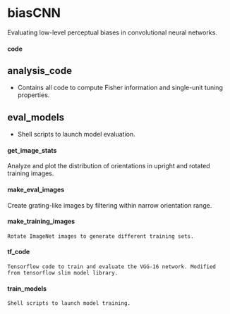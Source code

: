 # biasCNN
Evaluating low-level perceptual biases in convolutional neural networks.

#### code

## analysis_code 
- Contains all code to compute Fisher information and single-unit tuning properties.
  
## eval_models
- Shell scripts to launch model evaluation.
  
#### get_image_stats
   Analyze and plot the distribution of orientations in upright and rotated training images.
  
#### make_eval_images
   Create grating-like images by filtering within narrow orientation range.
  
#### make_training_images
    Rotate ImageNet images to generate different training sets.
  
#### tf_code
    Tensorflow code to train and evaluate the VGG-16 network. Modified from tensorflow slim model library.
  
#### train_models
    Shell scripts to launch model training.
